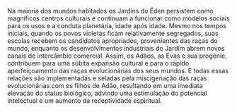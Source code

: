 ﻿Na maioria dos mundos habitados os Jardins do Éden persistem como magníficos centros culturais e continuam a funcionar como modelos sociais para os usos e a conduta planetária, idade após idade. Mesmo nos tempos iniciais, quando os povos violetas ficam relativamente segregados, suas escolas recebem os candidatos apropriados, provenientes das raças do mundo, enquanto os desenvolvimentos industriais do Jardim abrem novos canais de intercâmbio comercial. Assim, os Adãos, as Evas e sua progênie, contribuem para uma súbita expansão cultural e para o rápido aperfeiçoamento das raças evolucionárias dos seus mundos. E todas essas relações são implementadas e seladas pela miscigenação das raças evolucionárias com os filhos de Adão, resultando em uma imediata elevação do status biológico, advindo uma estimulação do potencial intelectual e um aumento da receptividade espiritual.